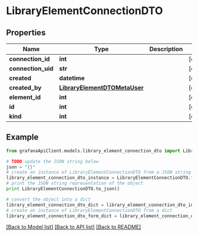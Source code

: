 # LibraryElementConnectionDTO


## Properties
Name | Type | Description | Notes
------------ | ------------- | ------------- | -------------
**connection_id** | **int** |  | [optional] 
**connection_uid** | **str** |  | [optional] 
**created** | **datetime** |  | [optional] 
**created_by** | [**LibraryElementDTOMetaUser**](LibraryElementDTOMetaUser.md) |  | [optional] 
**element_id** | **int** |  | [optional] 
**id** | **int** |  | [optional] 
**kind** | **int** |  | [optional] 

## Example

```python
from grafanaApiClient.models.library_element_connection_dto import LibraryElementConnectionDTO

# TODO update the JSON string below
json = "{}"
# create an instance of LibraryElementConnectionDTO from a JSON string
library_element_connection_dto_instance = LibraryElementConnectionDTO.from_json(json)
# print the JSON string representation of the object
print LibraryElementConnectionDTO.to_json()

# convert the object into a dict
library_element_connection_dto_dict = library_element_connection_dto_instance.to_dict()
# create an instance of LibraryElementConnectionDTO from a dict
library_element_connection_dto_form_dict = library_element_connection_dto.from_dict(library_element_connection_dto_dict)
```
[[Back to Model list]](../README.md#documentation-for-models) [[Back to API list]](../README.md#documentation-for-api-endpoints) [[Back to README]](../README.md)


